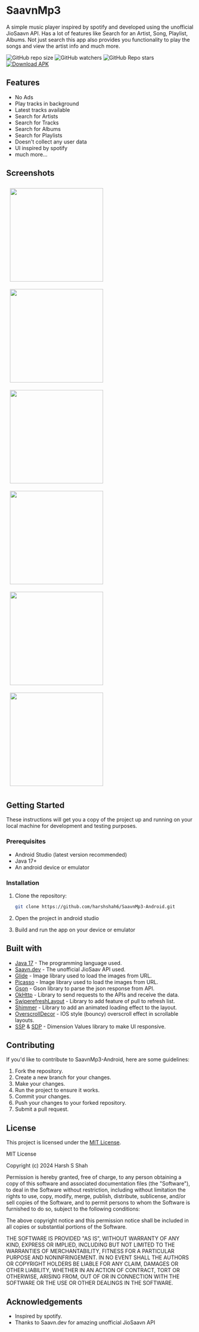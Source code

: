 # SaavnMp3

A simple music player inspired by spotify and developed using the unofficial JioSaavn API. Has a lot of features like Search for an Artist, Song, Playlist, Albums. Not just search this app also provides you functionality to play the songs and view the artist info and much more.

![GitHub repo size](https://img.shields.io/github/repo-size/Harshshah6/SaavnMp3-Android)
![GitHub watchers](https://img.shields.io/github/watchers/Harshshah6/SaavnMp3-Android)
![GitHub Repo stars](https://img.shields.io/github/stars/Harshshah6/SaavnMp3-Android)
[![Download APK](https://img.shields.io/badge/Download_APK-2ea44f?style=for-the-badge&logo=android&logoColor=white)](https://github.com/Harshshah6/SaavnMp3-Android/raw/refs/heads/master/app/release/app-release.apk)

## Features

* No Ads
* Play tracks in background
* Latest tracks available
* Search for Artists
* Search for Tracks
* Search for Albums
* Search for Playlists
* Doesn't collect any user data
* UI inspired by spotify
* much more...

## Screenshots

<div style="display:flex; gap:80; flex-wrap:wrap;">
    <img src="docs/home.png" alt="" width="250" style="margin:10px;"/>
    <img src="docs/artists.png" alt="" width="250" style="margin:10px;" />
    <img src="docs/playlist.png" alt="" width="250"  style="margin:10px;"/>
    <img src="docs/search.png" alt="" width="250" style="margin:10px;" />
    <img src="docs/track.png" alt="" width="250" style="margin:10px;" />
    <img src="docs/notification.png" alt="" width="250" style="margin:10px;" />
</div>
<!-- ![HOME_SCREEN_PNG](docs/home.png)
![HOME_SCREEN_PNG](docs/artists.png)
![HOME_SCREEN_PNG](docs/playlist.png)
![HOME_SCREEN_PNG](docs/search.png)
![HOME_SCREEN_PNG](docs/track.png)
![HOME_SCREEN_PNG](docs/notification.png) -->

## Getting Started

These instructions will get you a copy of the project up and running on your local machine for development and testing purposes.

### Prerequisites

* Android Studio (latest version recommended)
* Java 17+
* An android device or emulator

### Installation

1. Clone the repository:

    ```bash
    git clone https://github.com/harshshah6/SaavnMp3-Android.git
    ```

2. Open the project in android studio
3. Build and run the app on your device or emulator

## Built with

* [Java 17](https://openjdk.org/projects/jdk/17/) - The programming language used.
* [Saavn.dev](https://github.com/sumitkolhe/jiosaavn-api) - The unofficial JioSaav API used.
* [Glide](https://github.com/bumptech/glide) - Image library used to load the images from URL.
* [Picasso](https://github.com/square/picasso) - Image library used to load the images from URL.
* [Gson](https://github.com/google/gson) - Gson library to parse the json response from API.
* [OkHttp](https://github.com/square/okhttp) - Library to send requests to the APIs and receive the data.
* [SwiperefreshLayout](https://developer.android.com/jetpack/androidx/releases/swiperefreshlayout) - Library to add feature of pull to refresh list.
* [Shimmer](https://github.com/facebookarchive/shimmer-android) - Library to add an animated loading effect to the layout.
* [OverscrollDecor](https://github.com/EverythingMe/overscroll-decor) - IOS style (bouncy) overscroll effect in scrollable layouts.
* [SSP](https://github.com/intuit/ssp) & [SDP](https://github.com/intuit/sdp) - Dimension Values library to make UI responsive.

## Contributing

If you'd like to contribute to SaavnMp3-Android, here are some guidelines:

1. Fork the repository.
2. Create a new branch for your changes.
3. Make your changes.
4. Run the project to ensure it works.
5. Commit your changes.
6. Push your changes to your forked repository.
7. Submit a pull request.

## License

This project is licensed under the [MIT License](LICENSE).

MIT License

Copyright (c) 2024 Harsh S Shah

Permission is hereby granted, free of charge, to any person obtaining a copy
of this software and associated documentation files (the "Software"), to deal
in the Software without restriction, including without limitation the rights
to use, copy, modify, merge, publish, distribute, sublicense, and/or sell
copies of the Software, and to permit persons to whom the Software is
furnished to do so, subject to the following conditions:

The above copyright notice and this permission notice shall be included in all
copies or substantial portions of the Software.

THE SOFTWARE IS PROVIDED "AS IS", WITHOUT WARRANTY OF ANY KIND, EXPRESS OR
IMPLIED, INCLUDING BUT NOT LIMITED TO THE WARRANTIES OF MERCHANTABILITY,
FITNESS FOR A PARTICULAR PURPOSE AND NONINFRINGEMENT. IN NO EVENT SHALL THE
AUTHORS OR COPYRIGHT HOLDERS BE LIABLE FOR ANY CLAIM, DAMAGES OR OTHER
LIABILITY, WHETHER IN AN ACTION OF CONTRACT, TORT OR OTHERWISE, ARISING FROM,
OUT OF OR IN CONNECTION WITH THE SOFTWARE OR THE USE OR OTHER DEALINGS IN THE
SOFTWARE.

## Acknowledgements

* Inspired by spotify.
* Thanks to Saavn.dev for amazing unofficial JioSaavn API
